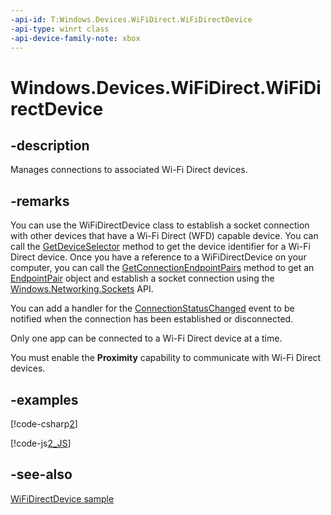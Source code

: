 ```yaml
---
-api-id: T:Windows.Devices.WiFiDirect.WiFiDirectDevice
-api-type: winrt class
-api-device-family-note: xbox
---
```


<!-- Class syntax.
public class WiFiDirectDevice : Windows.Devices.WiFiDirect.IWiFiDirectDevice, Windows.Foundation.IClosable
-->

# Windows.Devices.WiFiDirect.WiFiDirectDevice

## -description
Manages connections to associated Wi-Fi Direct devices.

## -remarks
You can use the WiFiDirectDevice class to establish a socket connection with other devices that have a Wi-Fi Direct (WFD) capable device. You can call the [GetDeviceSelector](wifidirectdevice_getdeviceselector_185243134.md) method to get the device identifier for a Wi-Fi Direct device. Once you have a reference to a WiFiDirectDevice on your computer, you can call the [GetConnectionEndpointPairs](wifidirectdevice_getconnectionendpointpairs_1958888015.md) method to get an [EndpointPair](../windows.networking/endpointpair.md) object and establish a socket connection using the [Windows.Networking.Sockets](../windows.networking.sockets/windows_networking_sockets.md) API.

You can add a handler for the [ConnectionStatusChanged](wifidirectdevice_connectionstatuschanged.md) event to be notified when the connection has been established or disconnected.

Only one app can be connected to a Wi-Fi Direct device at a time.

You must enable the **Proximity** capability to communicate with Wi-Fi Direct devices.

## -examples


[!code-csharp[2](../windows.devices.wifidirect/code/WiFiDirect_Device/cs/MainPage.xaml.cs#Snippet2)]

[!code-js[2_JS](../windows.devices.wifidirect/code/WiFiDirect_Device/js/default.js#Snippet2_JS)]

## -see-also
[WiFiDirectDevice sample](https://github.com/microsoftarchive/msdn-code-gallery-microsoft/tree/master/Official%20Windows%20Platform%20Sample/WiFiDirectDevice%20sample)
